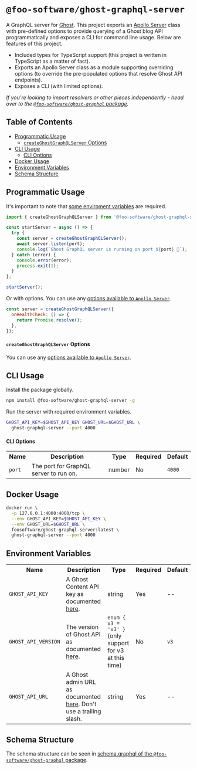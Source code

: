 # `@foo-software/ghost-graphql-server`

A GraphQL server for [Ghost](https://ghost.org/). This project exports an [Apollo Server](https://www.apollographql.com/docs/apollo-server/) class with pre-defined options to provide querying of a Ghost blog API programmatically and exposes a CLI for command line usage. Below are features of this project.

- Included types for TypeScript support (this project is written in TypeScript as a matter of fact).
- Exports an Apollo Server class as a module supporting overriding options (to override the pre-populated options that resolve Ghost API endpoints).
- Exposes a CLI (with limited options).

_If you're looking to import resolvers or other pieces independently - head over to the [`@foo-software/ghost-graphql` package](https://github.com/foo-software/ghost-graphql/tree/master/packages/ghost-graphql)._

## Table of Contents

- [Programmatic Usage](#programmatic-usage)
  - [`createGhostGraphQLServer` Options](#createghostgraphqlserver-options)
- [CLI Usage](#cli-usage)
  - [CLI Options](#cli-options)
- [Docker Usage](#docker-usage)
- [Environment Variables](#environment-variables)
- [Schema Structure](#schema-structure)

## Programmatic Usage

It's important to note that [some enviroment variables](#environment-variables) are required.

```javascript
import { createGhostGraphQLServer } from '@foo-software/ghost-graphql-server';

const startServer = async () => {
  try {
    const server = createGhostGraphQLServer();
    await server.listen(port);
    console.log(`Ghost GraphQL server is running on port ${port} 🚀`);
  } catch (error) {
    console.error(error);
    process.exit(1);
  }
};

startServer();
```

Or with options. You can use any [options available to `Apollo Server`](https://www.apollographql.com/docs/apollo-server/api/apollo-server/#options).

```javascript
const server = createGhostGraphQLServer({
  onHealthCheck: () => {
    return Promise.resolve();
  },
});
```

#### `createGhostGraphQLServer` Options

You can use any [options available to `Apollo Server`](https://www.apollographql.com/docs/apollo-server/api/apollo-server/#options).

## CLI Usage

Install the package globally.

```bash
npm install @foo-software/ghost-graphql-server -g
```

Run the server with required environment variables.

```bash
GHOST_API_KEY=$GHOST_API_KEY GHOST_URL=$GHOST_URL \
  ghost-graphql-server --port 4000
```

#### CLI Options

<table>
  <tr>
    <th>Name</th>
    <th>Description</th>
    <th>Type</th>
    <th>Required</th>
    <th>Default</th>
  </tr>
  <tr>
    <td><code>port</code></td>
    <td>The port for GraphQL server to run on.</td>
    <td>number</td>
    <td>No</td>
    <td><code>4000</code></td>
  </tr>
</table>

## Docker Usage

```bash
docker run \
  -p 127.0.0.1:4000:4000/tcp \
  --env GHOST_API_KEY=$GHOST_API_KEY \
  --env GHOST_URL=$GHOST_URL \
  foosoftware/ghost-graphql-server:latest \
  ghost-graphql-server --port 4000
```

## Environment Variables

<table>
  <tr>
    <th>Name</th>
    <th>Description</th>
    <th>Type</th>
    <th>Required</th>
    <th>Default</th>
  </tr>
  <tr>
    <td><code>GHOST_API_KEY</code></td>
    <td>A Ghost Content API key as documented <a href="https://ghost.org/docs/api/v3/content/#key">here</a>.</td>
    <td>string</td>
    <td>Yes</td>
    <td>--</td>
  </tr>
  <tr>
    <td><code>GHOST_API_VERSION</code></td>
    <td>The version of Ghost API as documented <a href="https://ghost.org/docs/api/v3/content/#path--version">here</a>.</td>
    <td><code>enum { v3 = 'v3' }</code>(only support for v3 at this time)</td>
    <td>No</td>
    <td><code>v3</code></td>
  </tr>
  <tr>
    <td><code>GHOST_API_URL</code></td>
    <td>A Ghost admin URL as documented <a href="https://ghost.org/docs/api/v3/content/#url">here</a>. Don't use a trailing slash.</td>
    <td>string</td>
    <td>Yes</td>
    <td>--</td>
  </tr>
</table>

## Schema Structure

The schema structure can be seen in [schema.graphql of the `@foo-software/ghost-graphql` package](https://github.com/foo-software/ghost-graphql/tree/master/packages/ghost-graphql/schema.graphql).
